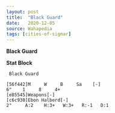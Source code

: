 ```yaml
---
layout: post
title:  "Black Guard"
date:   2020-12-05
source: Wahapedia
tags: [cities-of-sigmar]
---
```


**Black Guard**

**Stat Block**
```
 Black Guard
```

```
[56f442]M     W     B     Sa    [-]
6"    1     8     4+    
[e85545]Weapons[-]
[c6c930]Ebon Halberd[-]
2"     A:2    H:3+   W:3+   R:-1   D:1   
```


